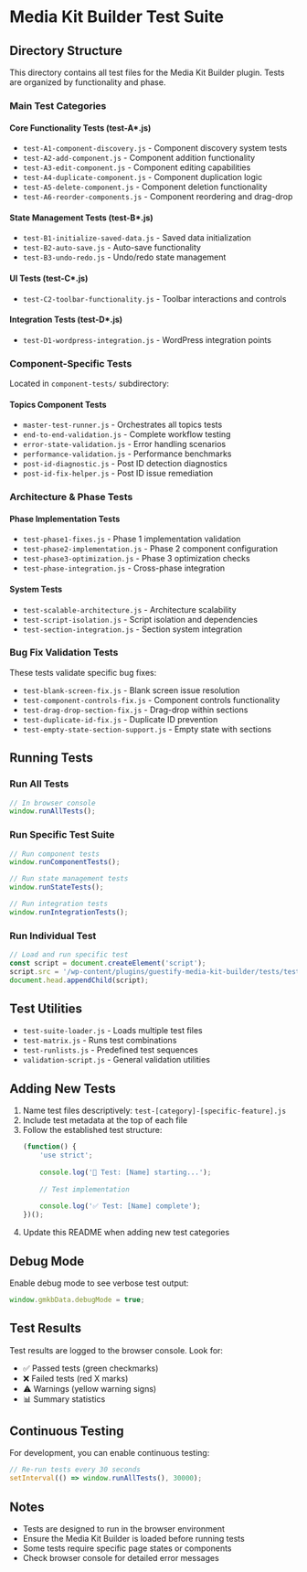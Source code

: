 # Media Kit Builder Test Suite

## Directory Structure

This directory contains all test files for the Media Kit Builder plugin. Tests are organized by functionality and phase.

### Main Test Categories

#### Core Functionality Tests (test-A*.js)
- `test-A1-component-discovery.js` - Component discovery system tests
- `test-A2-add-component.js` - Component addition functionality
- `test-A3-edit-component.js` - Component editing capabilities
- `test-A4-duplicate-component.js` - Component duplication logic
- `test-A5-delete-component.js` - Component deletion functionality
- `test-A6-reorder-components.js` - Component reordering and drag-drop

#### State Management Tests (test-B*.js)
- `test-B1-initialize-saved-data.js` - Saved data initialization
- `test-B2-auto-save.js` - Auto-save functionality
- `test-B3-undo-redo.js` - Undo/redo state management

#### UI Tests (test-C*.js)
- `test-C2-toolbar-functionality.js` - Toolbar interactions and controls

#### Integration Tests (test-D*.js)
- `test-D1-wordpress-integration.js` - WordPress integration points

### Component-Specific Tests

Located in `component-tests/` subdirectory:

#### Topics Component Tests
- `master-test-runner.js` - Orchestrates all topics tests
- `end-to-end-validation.js` - Complete workflow testing
- `error-state-validation.js` - Error handling scenarios
- `performance-validation.js` - Performance benchmarks
- `post-id-diagnostic.js` - Post ID detection diagnostics
- `post-id-fix-helper.js` - Post ID issue remediation

### Architecture & Phase Tests

#### Phase Implementation Tests
- `test-phase1-fixes.js` - Phase 1 implementation validation
- `test-phase2-implementation.js` - Phase 2 component configuration
- `test-phase3-optimization.js` - Phase 3 optimization checks
- `test-phase-integration.js` - Cross-phase integration

#### System Tests
- `test-scalable-architecture.js` - Architecture scalability
- `test-script-isolation.js` - Script isolation and dependencies
- `test-section-integration.js` - Section system integration

### Bug Fix Validation Tests

These tests validate specific bug fixes:
- `test-blank-screen-fix.js` - Blank screen issue resolution
- `test-component-controls-fix.js` - Component controls functionality
- `test-drag-drop-section-fix.js` - Drag-drop within sections
- `test-duplicate-id-fix.js` - Duplicate ID prevention
- `test-empty-state-section-support.js` - Empty state with sections

## Running Tests

### Run All Tests
```javascript
// In browser console
window.runAllTests();
```

### Run Specific Test Suite
```javascript
// Run component tests
window.runComponentTests();

// Run state management tests
window.runStateTests();

// Run integration tests
window.runIntegrationTests();
```

### Run Individual Test
```javascript
// Load and run specific test
const script = document.createElement('script');
script.src = '/wp-content/plugins/guestify-media-kit-builder/tests/test-A1-component-discovery.js';
document.head.appendChild(script);
```

## Test Utilities

- `test-suite-loader.js` - Loads multiple test files
- `test-matrix.js` - Runs test combinations
- `test-runlists.js` - Predefined test sequences
- `validation-script.js` - General validation utilities

## Adding New Tests

1. Name test files descriptively: `test-[category]-[specific-feature].js`
2. Include test metadata at the top of each file
3. Follow the established test structure:
   ```javascript
   (function() {
       'use strict';
       
       console.log('🧪 Test: [Name] starting...');
       
       // Test implementation
       
       console.log('✅ Test: [Name] complete');
   })();
   ```
4. Update this README when adding new test categories

## Debug Mode

Enable debug mode to see verbose test output:
```javascript
window.gmkbData.debugMode = true;
```

## Test Results

Test results are logged to the browser console. Look for:
- ✅ Passed tests (green checkmarks)
- ❌ Failed tests (red X marks)
- ⚠️ Warnings (yellow warning signs)
- 📊 Summary statistics

## Continuous Testing

For development, you can enable continuous testing:
```javascript
// Re-run tests every 30 seconds
setInterval(() => window.runAllTests(), 30000);
```

## Notes

- Tests are designed to run in the browser environment
- Ensure the Media Kit Builder is loaded before running tests
- Some tests require specific page states or components
- Check browser console for detailed error messages

